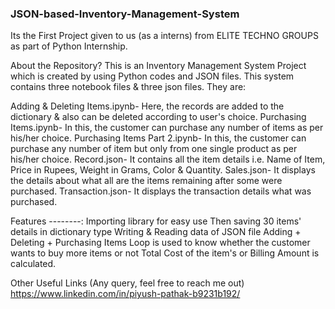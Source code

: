 ### JSON-based-Inventory-Management-System

Its the First Project given to us (as a interns) from ELITE TECHNO GROUPS as part of Python Internship.



About the Repository?
This is an Inventory Management System Project which is created by using Python codes and JSON files. This system contains three notebook files & three json files. They are:

Adding & Deleting Items.ipynb- Here, the records are added to the dictionary & also can be deleted according to user's choice.
Purchasing Items.ipynb- In this, the customer can purchase any number of items as per his/her choice.
Purchasing Items Part 2.ipynb- In this, the customer can purchase any number of item but only from one single product as per his/her choice.
Record.json- It contains all the item details i.e. Name of Item, Price in Rupees, Weight in Grams, Color & Quantity.
Sales.json- It displays the details about what all are the items remaining after some were purchased.
Transaction.json- It displays the transaction details what was purchased.


Features --------:
Importing library for easy use
Then saving 30 items' details in dictionary type
Writing & Reading data of JSON file
Adding + Deleting + Purchasing Items
Loop is used to know whether the customer wants to buy more items or not
Total Cost of the item's or Billing Amount is calculated.

Other Useful Links (Any query, feel free to reach me out)
https://www.linkedin.com/in/piyush-pathak-b9231b192/
